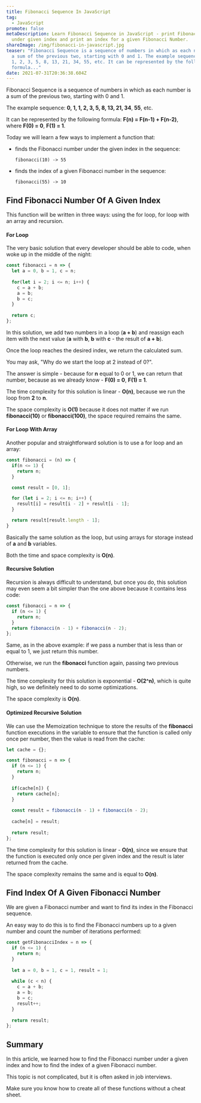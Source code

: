 ```yaml
---
title: Fibonacci Sequence In JavaScript
tag:
  - JavaScript
promote: false
metaDescription: Learn Fibonacci Sequence in JavaScript - print Fibonacci Number
  under given index and print an index for a given Fibonacci Number.
shareImage: /img/fibonacci-in-javascript.jpg
teaser: "Fibonacci Sequence is a sequence of numbers in which as each number is
  a sum of the previous two, starting with 0 and 1. The example sequence: 0, 1,
  1, 2, 3, 5, 8, 13, 21, 34, 55, etc. It can be represented by the following
  formula..."
date: 2021-07-31T20:36:38.604Z
---
```

Fibonacci Sequence is a sequence of numbers in which as each number is a sum of the previous two, starting with 0 and 1.

The example sequence: **0, 1, 1, 2, 3, 5, 8, 13, 21, 34**, **55**, etc.

It can be represented by the following formula: **F(n) = F(n-1) + F(n-2)**, where **F(0) = 0**, **F(1) = 1**.

Today we will learn a few ways to implement a function that:

* finds the Fibonacci number under the given index in the sequence:

  `fibonacci(10) -> 55`
* finds the index of a given Fibonacci number in the sequence:

  `fibonacci(55) -> 10`

## Find Fibonacci Number Of A Given Index

This function will be written in three ways: using the for loop, for loop with an array and recursion.

#### For Loop

The very basic solution that every developer should be able to code, when woke up in the middle of the night:

```javascript
const fibonacci = n => {
  let a = 0, b = 1, c = n;
  
  for(let i = 2; i <= n; i++) {
    c = a + b;
    a = b;
    b = c;
  }
  
  return c;
};
```

In this solution, we add two numbers in a loop (**a + b**) and reassign each item with the next value (**a** with **b**, **b** with **c** - the result of **a + b**).

Once the loop reaches the desired index, we return the calculated sum.

You may ask, "Why do we start the loop at 2 instead of 0?".

The answer is simple - because for **n** equal to 0 or 1, we can return that number, because as we already know - **F(0) = 0**, **F(1) = 1**.

The time complexity for this solution is linear - **O(n)**, because we run the loop from **2** to **n**.

The space complexity is **O(1)** because it does not matter if we run **fibonacci(10)** or **fibonacci(100)**, the space required remains the same.

#### For Loop With Array

Another popular and straightforward solution is to use a for loop and an array:

```javascript
const fibonacci = (n) => {
  if(n <= 1) {
    return n;
  }

  const result = [0, 1];

  for (let i = 2; i <= n; i++) {
    result[i] = result[i - 2] + result[i - 1];
  }

  return result[result.length - 1];
}
```

Basically the same solution as the loop, but using arrays for storage instead of **a** and **b** variables.

Both the time and space complexity is **O(n)**.

#### Recursive Solution

Recursion is always difficult to understand, but once you do, this solution may even seem a bit simpler than the one above because it contains less code:

```javascript
const fibonacci = n => {
  if (n <= 1) {
    return n;
  }
  return fibonacci(n - 1) + fibonacci(n - 2);
};
```

Same, as in the above example: if we pass a number that is less than or equal to 1, we just return this number.

Otherwise, we run the **fibonacci** function again, passing two previous numbers.

The time complexity for this solution is exponential - **O(2^n)**, which is quite high, so we definitely need to do some optimizations.

The space complexity is **O(n)**.

#### Optimized Recursive Solution

We can use the Memoization technique to store the results of the **fibonacci** function executions in the variable to ensure that the function is called only once per number, then the value is read from the cache:

```javascript
let cache = {};

const fibonacci = n => {
  if (n <= 1) {
    return n;
  }
  
  if(cache[n]) {
    return cache[n];
  }
  
  const result = fibonacci(n - 1) + fibonacci(n - 2);
  
  cache[n] = result;
  
  return result;
};
```

The time complexity for this solution is linear - **O(n)**, since we ensure that the function is executed only once per given index and the result is later returned from the cache.

The space complexity remains the same and is equal to **O(n)**.

## Find Index Of A Given Fibonacci Number

We are given a Fibonacci number and want to find its index in the Fibonacci sequence.

An easy way to do this is to find the Fibonacci numbers up to a given number and count the number of iterations performed: 

```javascript
const getFibonacciIndex = n => {
  if (n <= 1) {
    return n;
  }
   
  let a = 0, b = 1, c = 1, result = 1;
  
  while (c < n) {
    c = a + b;
    a = b;
    b = c;
    result++;
  }
  
  return result;
};
```

## Summary

In this article, we learned how to find the Fibonacci number under a given index and how to find the index of a given Fibonacci number.

This topic is not complicated, but it is often asked in job interviews. 

Make sure you know how to create all of these functions without a cheat sheet.